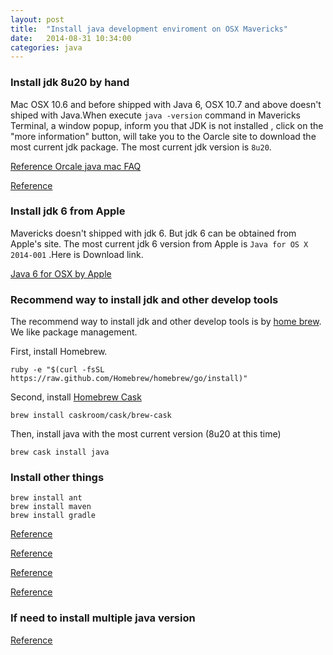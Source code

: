 ```yaml
---
layout: post
title:  "Install java development enviroment on OSX Mavericks"
date:   2014-08-31 10:34:00
categories: java
---
```


### Install jdk 8u20 by hand
Mac OSX 10.6 and before shipped with Java 6, OSX 10.7 and above doesn't shiped with Java.When execute `java -version`
command in Mavericks Terminal, a window popup, inform you that JDK is not installed , click on the "more information" 
button, will take you to the Oarcle site to download the most current jdk package. The most current jdk version is `8u20`.

[Reference Orcale java mac FAQ](http://www.java.com/en/download/faq/java_mac.xml)

[Reference](http://osxdaily.com/2013/11/01/install-java-os-x-mavericks/)

### Install jdk 6 from Apple

Mavericks doesn't shipped with jdk 6. But jdk 6 can be obtained from Apple's site. The most current jdk 6 version 
from Apple is `Java for OS X 2014-001` .Here is Download link.

[Java 6 for OSX by Apple](http://support.apple.com/kb/DL1572)

### Recommend way to install jdk and other develop tools

The recommend way to install jdk and other develop tools is by [home brew](http://brew.sh/).
We like package management.

First, install Homebrew.
```
ruby -e "$(curl -fsSL https://raw.github.com/Homebrew/homebrew/go/install)"
```

Second, install [Homebrew Cask](http://caskroom.io/)
```
brew install caskroom/cask/brew-cask
```

Then,  install java with the most current version (8u20 at this time)
```
brew cask install java
```

### Install other things
```
brew install ant
brew install maven
brew install gradle
```

[Reference](http://derjan.io/blog/2013/11/25/setup-mac-for-development/)

[Reference](http://ksmx.me/homebrew-cask-cli-workflow-to-install-mac-applications/)

[Reference](http://www.yangzhiping.com/tech/homebrew-cask.html)

[Reference](https://www.google.com.hk/search?q=home+brew+cask)

### If need to install multiple java version

[Reference](http://hanxue-it.blogspot.com/2014/05/installing-java-8-managing-multiple.html)
